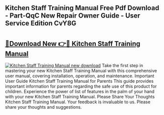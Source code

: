 ## Kitchen Staff Training Manual Free Pdf Download - Part-QqC New Repair Owner Guide - User Service Edition CvY8G

# <h2><a href="http://cf25347.oget.top/?id=Kitchen+Staff+Training+Manual">🔗Download New 👉🔴 Kitchen Staff Training Manual</a></h2>

[![Kitchen Staff Training Manual new download](https://i.imgur.com/5g1atiW.png)](http://cf25347.oget.top/?id=Kitchen+Staff+Training+Manual)
Take the first step in mastering your new Kitchen Staff Training Manual with this comprehensive user manual, covering installation, operation, and maintenance. Important User Guide Kitchen Staff Training Manual for Parents This guide provides important information for parents regarding the safe use of this product for children. Experience the power of list of features in the palm of your hand with your new Kitchen Staff Training Manual. Please Share Your Thoughts Kitchen Staff Training Manual. Your feedback is invaluable to us. Please share your thoughts and suggestions.
